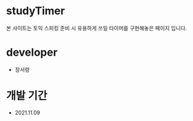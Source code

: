 # studyTimer
본 사이트는 토익 스피킹 준비 시 유용하게 쓰일 타이머를 구현해놓은 페이지 입니다.

# developer
- 장서령

# 개발 기간 
- 2021.11.09